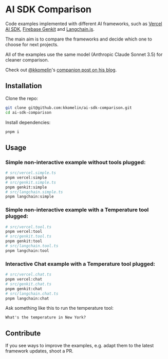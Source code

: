 # AI SDK Comparison

Code examples implemented with different AI frameworks, such as [Vercel AI SDK](https://ai-sdk.dev/), [Firebase Genkit](https://firebase.google.com/products/genkit) and [Langchain.js](https://js.langchain.com).

The main aim is to compare the frameworks and decide which one to choose for next projects.

All of the examples use the same model (Anthropic Claude Sonnet 3.5) for cleaner comparison.

Check out [@kkomelin](https://github.com/kkomelin)'s [companion post on his blog](https://komelin.com/blog/ai-framework-comparison).

## Installation

Clone the repo:

```bash
git clone git@github.com:kkomelin/ai-sdk-comparison.git
cd ai-sdk-comparison
```

Install dependencies:

```bash
pnpm i
```

## Usage

### Simple non-interactive example without tools plugged:

```bash
# src/vercel.simple.ts
pnpm vercel:simple
# src/genkit.simple.ts
pnpm genkit:simple
# src/langchain.simple.ts
pnpm langchain:simple
```

### Simple non-interactive example with a Temperature tool plugged:

```bash
# src/vercel.tool.ts
pnpm vercel:tool
# src/genkit.tool.ts
pnpm genkit:tool
# src/langchain.tool.ts
pnpm langchain:tool
```

### Interactive Chat example with a Temperature tool plugged:

```bash
# src/vercel.chat.ts
pnpm vercel:chat
# src/genkit.chat.ts
pnpm genkit:chat
# src/langchain.chat.ts
pnpm langchain:chat
```

Ask something like this to run the temperature tool:

```
What's the temperature in New York?
```

## Contribute

If you see ways to improve the examples, e.g. adapt them to the latest framework updates, shoot a PR.
